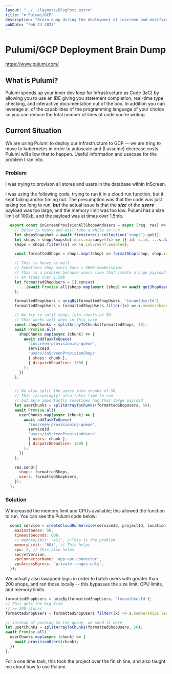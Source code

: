 ```yaml
---
layout: "../../layouts/BlogPost.astro"
title: "☸️ Pulumi/GCP"
description: "Brain dump during the deployment of inscreen and modifying Pulumi settings for GCP"
pubDate: "Feb 24 2023"
---
```


# Pulumi/GCP Deployment Brain Dump

https://www.pulumi.com/

## What is Pulumi?

Pulumi speeds up your inner dev loop for Infrastructure as Code (IaC) by allowing you to use an IDE giving you statement completion, real-time type checking, and interactive documentation out of the box. In addition you can leverage all of the capabilities of the programming language of your choice so you can reduce the total number of lines of code you’re writing.

## Current Situation

We are using Pulumi to deploy our infrastructure to GCP -- we are tring to move to kubernetes in order to autoscale and (I assume) decrease costs. Pulumi will allow that to happen. Useful information and usecase for the problem I ran into.

### Problem

I was trying to provison all stores and users in the database within InScreen. 

I was using the following code, trying to run it in a cloud run function, but it kept failing and/or timing out. The presumption was that the code was just taking too long to run, **_but_** the actual issue is that the  **_size_** of the  **_users_** payload was too large, and the memory limit was too low. Pulumi has a size limit of 100kb, and the payload was at times over 1.5mb.

```javascript
  export const inScreenProvisionAllShopsAndUsers = async (req, res) => {
    // Below is heavy and will take a while to run
    let shopsSnapshot = await firestore().collection('shops').get();
    let shops = shopsSnapshot.docs.map<any>((s) => ({ id: s.id, ...s.data() } as any));
    shops = shops.filter((s) => !s.inScreen?.enabled);

    const formattedShops = shops.map((shop) => formatShop(shop, shop.id));

    // This is heavy as well
    // Sometimes shop users have > 5000 memberships
    // This is a problem because users like that create a huge payload
    // at times over 1.5mb
    let formattedShopUsers = [].concat(
      ...(await Promise.all(shops.map(async (shop) => await getShopUsers(shop.id)).flat()))
    );

    formattedShopUsers = uniqBy(formattedShopUsers, 'tenantUserId');
    formattedShopUsers = formattedShopUsers.filter((x) => x.memberships.length < 200);

    // We try to split shops into chunks of 50
    // This works well when in this case
    const shopChunks = splitArrayToChunks(formattedShops, 50);
    await Promise.all(
      shopChunks.map(async (chunk) => {
        await addTaskToQueue(
          'inscreen-provisioning-queue',
          serviceId,
          'users/inScreenProvisionShops',
          { shops: chunk },
          { dispatchDeadline: 1800 }
        );
      })
    );


    // We also split the users into chunks of 50
    // This (assumingly) also takes time to run
    // but more importantly sometimes has that large payload
    let userChunks = splitArrayToChunks(formattedShopUsers, 50);
    await Promise.all(
      userChunks.map(async (chunk) => {
        await addTaskToQueue(
          'inscreen-provisioning-queue',
          serviceId,
          'users/inScreenProvisionUsers',
          { users: chunk },
          { dispatchDeadline: 1800 }
        );
      })
    );

    res.send({
      shops: formattedShops,
      users: formattedShopUsers,
    });
  };
```

### Solution

W increased the memory limit and CPUs available; this allowed the function to run. You can see the Pulumi code below:

```javascript
  const service = createCloudRunService(serviceId, projectId, location, {
    maxInstances: 50,
    timeoutSeconds: 600,
    // memoryLimit: '4Gi', //This is the problem
    memoryLimit: '8Gi', // This helps
    cpu: 2, // This also helps
    secretVersion,
    vpcConnectorName: 'app-vpc-connector',
    vpcAccessEgress: 'private-ranges-only',
  });
```

We actually also swapped logic in order to batch users with greater than 200 shops, and ran those locally -- this bypasses the size limit, CPU limits, and memory limits.

```javascript
formattedShopUsers = uniqBy(formattedShopUsers, 'tenantUserId');
// This gets the big fish
// >= 200 stores
formattedShopUsers = formattedShopUsers.filter((x) => x.memberships.length >= 200);

// instead of pushing to the queue, we send it here
let userChunks = splitArrayToChunks(formattedShopUsers, 50);
await Promise.all(
  userChunks.map(async (chunk) => {
    await provisionUsers(chunk);
  })
);
```

For a one time task, this took the project over the finish line, and also taught me about how to use Pulumi.